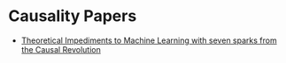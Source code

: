 # Causality Papers

- [Theoretical Impediments to Machine Learning with seven sparks from the Causal Revolution](https://arxiv.org/abs/1801.04016)
